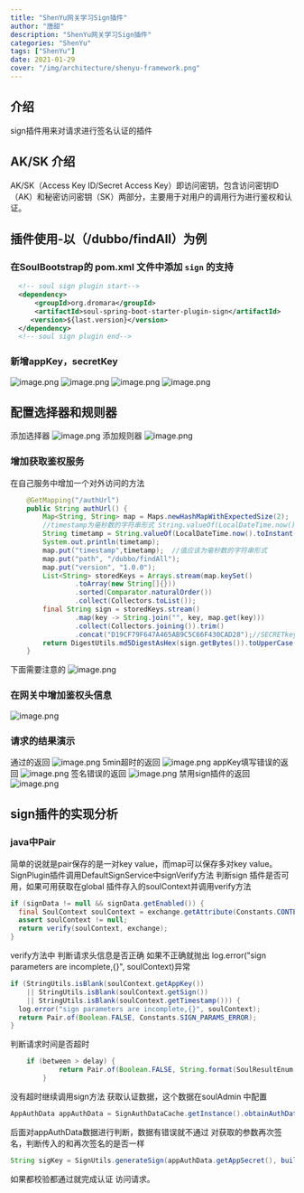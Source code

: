```yaml
---
title: "ShenYu网关学习Sign插件"
author: "唐甜"
description: "ShenYu网关学习Sign插件"
categories: "ShenYu"
tags: ["ShenYu"]
date: 2021-01-29
cover: "/img/architecture/shenyu-framework.png"
---
```



## 介绍
sign插件用来对请求进行签名认证的插件
## AK/SK 介绍
AK/SK（Access Key ID/Secret Access Key）即访问密钥，包含访问密钥ID（AK）和秘密访问密钥（SK）两部分，主要用于对用户的调用行为进行鉴权和认证。
## 插件使用-以（/dubbo/findAll）为例
### 在SoulBootstrap的 pom.xml 文件中添加 `sign` 的支持
```xml
  <!-- soul sign plugin start-->
  <dependency>
      <groupId>org.dromara</groupId>
      <artifactId>soul-spring-boot-starter-plugin-sign</artifactId>
     <version>${last.version}</version>
  </dependency>
  <!-- soul sign plugin end-->
```
### 新增appKey，secretKey
![image.png](/img/shenyu/blog4/01.png)
![image.png](/img/shenyu/blog4/02.png)
![image.png](/img/shenyu/blog4/03.png)
![image.png](/img/shenyu/blog4/04.png)
## 配置选择器和规则器
添加选择器
![image.png](/img/shenyu/blog4/05.png)
添加规则器
![image.png](/img/shenyu/blog4/06.png)


### 增加获取鉴权服务
在自己服务中增加一个对外访问的方法
```java
    @GetMapping("/authUrl")
    public String authUrl() {
        Map<String, String> map = Maps.newHashMapWithExpectedSize(2);
        //timestamp为毫秒数的字符串形式 String.valueOf(LocalDateTime.now().toInstant(ZoneOffset.of("+8")).toEpochMilli())
        String timetamp = String.valueOf(LocalDateTime.now().toInstant(ZoneOffset.of("+8")).toEpochMilli()) ;
        System.out.println(timetamp);
        map.put("timestamp",timetamp);  //值应该为毫秒数的字符串形式
        map.put("path", "/dubbo/findAll");
        map.put("version", "1.0.0");
        List<String> storedKeys = Arrays.stream(map.keySet()
                .toArray(new String[]{}))
                .sorted(Comparator.naturalOrder())
                .collect(Collectors.toList());
        final String sign = storedKeys.stream()
                .map(key -> String.join("", key, map.get(key)))
                .collect(Collectors.joining()).trim()
                .concat("D19CF79F647A465AB9C5C66F430CAD28");//SECRETkey
        return DigestUtils.md5DigestAsHex(sign.getBytes()).toUpperCase();
    }

```


下面需要注意的
![image.png](/img/shenyu/blog4/07.png)
### 在网关中增加鉴权头信息
![image.png](/img/shenyu/blog4/08.png)
### 请求的结果演示
通过的返回
![image.png](/img/shenyu/blog4/09.png)
5min超时的返回
![image.png](/img/shenyu/blog4/10.png)
appKey填写错误的返回
![image.png](/img/shenyu/blog4/11.png)
签名错误的返回
![image.png](/img/shenyu/blog4/12.png)
禁用sign插件的返回
![image.png](/img/shenyu/blog4/13.png)
## sign插件的实现分析
### java中Pair
简单的说就是pair保存的是一对key value，而map可以保存多对key value。
SignPlugin插件调用DefaultSignService中signVerify方法
判断sign 插件是否可用，如果可用获取在global 插件存入的soulContext并调用verify方法
```java
if (signData != null && signData.getEnabled()) {
  final SoulContext soulContext = exchange.getAttribute(Constants.CONTEXT);
  assert soulContext != null;
  return verify(soulContext, exchange);
}
```
verify方法中
判断请求头信息是否正确
如果不正确就抛出 log.error("sign parameters are incomplete,{}", soulContext)异常
```java
if (StringUtils.isBlank(soulContext.getAppKey())
    || StringUtils.isBlank(soulContext.getSign())
    || StringUtils.isBlank(soulContext.getTimestamp())) {
  log.error("sign parameters are incomplete,{}", soulContext);
  return Pair.of(Boolean.FALSE, Constants.SIGN_PARAMS_ERROR);
}
```
判断请求时间是否超时
```java
    if (between > delay) {
            return Pair.of(Boolean.FALSE, String.format(SoulResultEnum.SING_TIME_IS_TIMEOUT.getMsg(), delay));
        }
```
没有超时继续调用sign方法
获取认证数据，这个数据在soulAdmin 中配置
```java
AppAuthData appAuthData = SignAuthDataCache.getInstance().obtainAuthData(soulContext.getAppKey());
```
后面对appAuthData数据进行判断，数据有错误就不通过
对获取的参数再次签名，判断传入的和再次签名的是否一样
```java
String sigKey = SignUtils.generateSign(appAuthData.getAppSecret(), buildParamsMap(soulContext));
```
如果都校验都通过就完成认证 访问请求。
